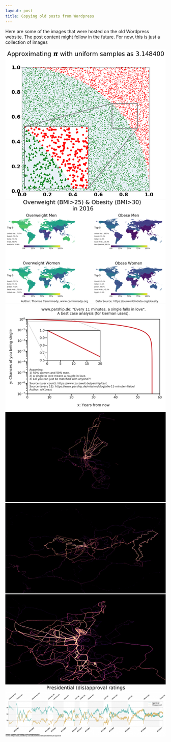 ```yaml
---
layout: post
title: Copying old posts from Wordpress
---
```


Here are some of the images that were hosted on the old Wordpress website. The post content might follow in the future. For now, this is just a collection of images


![](/_includes/2020-01-29-oldposts/index.png)
![](/_includes/2020-01-29-oldposts/41.png)
![](/_includes/2020-01-29-oldposts/parship.png)
![](/_includes/2020-01-29-oldposts/Karlsruhe.png)
![](/_includes/2020-01-29-oldposts/Balve.png)
![](/_includes/2020-01-29-oldposts/Aachen.png)
![](/_includes/2020-01-29-oldposts/2p90s40s3w331-1200x384.png)


